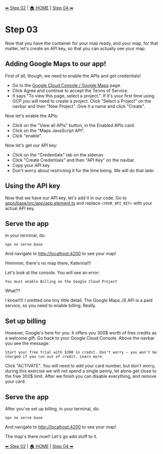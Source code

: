 [⬅ Step 02](Step02.md) | [🏠 HOME](../README.md) | [Step 04 ➡](Step04.md)

# Step 03

Now that you have the container for your map ready, and your map, for that matter, let's create an API key, so that you can actually see your map.

## Adding Google Maps to our app!

First of all, though, we need to enable the APIs and get credentials!

- Go to the [Google Cloud Console / Google Maps](https://console.cloud.google.com/google/maps-apis/) page.
- Click Agree and continue to accept the Terms of Service.
- It says "To view this page, select a project.". If it's your first time using GCP you will need to create a project. Click "Select a Project" on the navbar and then "New Project". Give it a name and click "Create".

Now let's enable the APIs:

- Click on the "View all APIs" button, in the Enabled APIs card.
- Click on the "Maps JavaScript API".
- Click "enable".

Now let's get our API key:

- Click on the "Credentials" tab on the sidenav
- Click "Create Credentials" and then "API Key" on the navbar.
- Copy your API key
- Don't worry about restricting it for the time being. We will do that later.

## Using the API key

Now that we have our API key, let's add it in our code. Go to [apps/base/src/app/app.element.ts](apps/base/src/app/app.element.ts) and replace `<YOUR_API_KEY>` with your actual API key.

## Serve the app

In your terminal, do:

```
npx nx serve base
```

And navigate to [http://localhost:4200](http://localhost:4200) to see your map!

Hmmmm, there's no map there, Katerina!!!

Let's look at the console. You will see an error:

```
You must enable Billing on the Google Cloud Project
```

What??

I know!!!! I omitted one tiny little detail. The Google Maps JS API is a paid service, so you need to enable billing. Really.

## Set up billing

However, Google's here for you. It offers you 300$ worth of free credits as a welcome gift. Go back to your Google Cloud Console. Above the navbar you see the message:

```
Start your free trial with $300 in credit. Don't worry – you won't be charged if you run out of credit. Learn more
```

Click "ACTIVATE". You will need to add your card number, but don't worry, during this exercise we will not spend a single penny, let alone get close to the free 300$ limit. After we finish you can disable everything, and remove your card.

## Serve the app

After you've set up billing, in your terminal, do:

```
npx nx serve base
```

And navigate to [http://localhost:4200](http://localhost:4200) to see your map!

The map's there now!! Let's go add stuff to it.

[⬅ Step 02](Step02.md) | [🏠 HOME](../README.md) | [Step 04 ➡](Step04.md)
